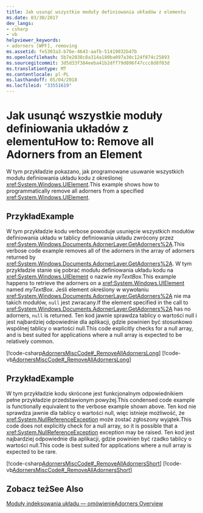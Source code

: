 ```yaml
---
title: Jak usunąć wszystkie moduły definiowania układów z elementu
ms.date: 03/30/2017
dev_langs:
- csharp
- vb
helpviewer_keywords:
- adorners [WPF], removing
ms.assetid: fe5303a3-b76e-4643-aafb-51419032b47b
ms.openlocfilehash: 5b7e2038c8a314a180ba097a30c124f874c25893
ms.sourcegitcommit: 3d5d33f384eeba41b2dff79d096f47ccc8d8f03d
ms.translationtype: MT
ms.contentlocale: pl-PL
ms.lasthandoff: 05/04/2018
ms.locfileid: "33551619"
---
```

# <a name="how-to-remove-all-adorners-from-an-element"></a><span data-ttu-id="ecc34-102">Jak usunąć wszystkie moduły definiowania układów z elementu</span><span class="sxs-lookup"><span data-stu-id="ecc34-102">How to: Remove all Adorners from an Element</span></span>
<span data-ttu-id="ecc34-103">W tym przykładzie pokazano, jak programowane usuwanie wszystkich modułu definiowania układu kodu z określonej <xref:System.Windows.UIElement>.</span><span class="sxs-lookup"><span data-stu-id="ecc34-103">This example shows how to programmatically remove all adorners from a specified <xref:System.Windows.UIElement>.</span></span>  
  
## <a name="example"></a><span data-ttu-id="ecc34-104">Przykład</span><span class="sxs-lookup"><span data-stu-id="ecc34-104">Example</span></span>  
 <span data-ttu-id="ecc34-105">W tym przykładzie kodu verbose powoduje usunięcie wszystkich modułów definiowania układu w tablicy definiowania układu zwrócony przez <xref:System.Windows.Documents.AdornerLayer.GetAdorners%2A>.</span><span class="sxs-lookup"><span data-stu-id="ecc34-105">This verbose code example removes all of the adorners in the array of adorners returned by <xref:System.Windows.Documents.AdornerLayer.GetAdorners%2A>.</span></span>  <span data-ttu-id="ecc34-106">W tym przykładzie stanie się pobrać modułu definiowania układu kodu na <xref:System.Windows.UIElement> o nazwie *myTextBox*.</span><span class="sxs-lookup"><span data-stu-id="ecc34-106">This example happens to retrieve the adorners on a <xref:System.Windows.UIElement> named *myTextBox*.</span></span>  <span data-ttu-id="ecc34-107">Jeśli element określony w wywołaniu <xref:System.Windows.Documents.AdornerLayer.GetAdorners%2A> nie ma takich modułów, `null` jest zwracany.</span><span class="sxs-lookup"><span data-stu-id="ecc34-107">If the element specified in the call to <xref:System.Windows.Documents.AdornerLayer.GetAdorners%2A> has no adorners, `null` is returned.</span></span>  <span data-ttu-id="ecc34-108">Ten kod jawnie sprawdza tablicy o wartości null i jest najbardziej odpowiednie dla aplikacji, gdzie powinien być stosunkowo wspólnej tablicy o wartości null.</span><span class="sxs-lookup"><span data-stu-id="ecc34-108">This code explicitly checks for a null array, and is best suited for applications where a null array is expected to be relatively common.</span></span>  
  
 [!code-csharp[AdornersMiscCode#_RemoveAllAdornersLong](../../../../samples/snippets/csharp/VS_Snippets_Wpf/AdornersMiscCode/CSharp/Window1.xaml.cs#_removealladornerslong)]
 [!code-vb[AdornersMiscCode#_RemoveAllAdornersLong](../../../../samples/snippets/visualbasic/VS_Snippets_Wpf/AdornersMiscCode/visualbasic/window1.xaml.vb#_removealladornerslong)]  
  
## <a name="example"></a><span data-ttu-id="ecc34-109">Przykład</span><span class="sxs-lookup"><span data-stu-id="ecc34-109">Example</span></span>  
 <span data-ttu-id="ecc34-110">W tym przykładzie kodu skrócone jest funkcjonalnym odpowiednikiem pełne przykładzie przedstawionym powyżej.</span><span class="sxs-lookup"><span data-stu-id="ecc34-110">This condensed code example is functionally equivalent to the verbose example shown above.</span></span> <span data-ttu-id="ecc34-111">Ten kod nie sprawdza jawnie dla tablicy o wartości null, więc istnieje możliwość, że <xref:System.NullReferenceException> może zostać zgłoszony wyjątek.</span><span class="sxs-lookup"><span data-stu-id="ecc34-111">This code does not explicitly check for a null array, so it is possible that a <xref:System.NullReferenceException> exception may be raised.</span></span>  <span data-ttu-id="ecc34-112">Ten kod jest najbardziej odpowiednie dla aplikacji, gdzie powinien być rzadko tablicy o wartości null.</span><span class="sxs-lookup"><span data-stu-id="ecc34-112">This code is best suited for applications where a null array is expected to be rare.</span></span>  
  
 [!code-csharp[AdornersMiscCode#_RemoveAllAdornersShort](../../../../samples/snippets/csharp/VS_Snippets_Wpf/AdornersMiscCode/CSharp/Window1.xaml.cs#_removealladornersshort)]
 [!code-vb[AdornersMiscCode#_RemoveAllAdornersShort](../../../../samples/snippets/visualbasic/VS_Snippets_Wpf/AdornersMiscCode/visualbasic/window1.xaml.vb#_removealladornersshort)]  
  
## <a name="see-also"></a><span data-ttu-id="ecc34-113">Zobacz też</span><span class="sxs-lookup"><span data-stu-id="ecc34-113">See Also</span></span>  
 [<span data-ttu-id="ecc34-114">Moduły indeksowania układu — omówienie</span><span class="sxs-lookup"><span data-stu-id="ecc34-114">Adorners Overview</span></span>](../../../../docs/framework/wpf/controls/adorners-overview.md)
